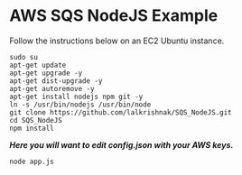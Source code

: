 # AWS SQS NodeJS Example

Follow the instructions below on an EC2 Ubuntu instance. 
```
sudo su
apt-get update
apt-get upgrade -y
apt-get dist-upgrade -y
apt-get autoremove -y
apt-get install nodejs npm git -y
ln -s /usr/bin/nodejs /usr/bin/node
git clone https://github.com/lalkrishnak/SQS_NodeJS.git
cd SQS_NodeJS
npm install
```

***Here you will want to edit config.json with your AWS keys.***

```
node app.js
```